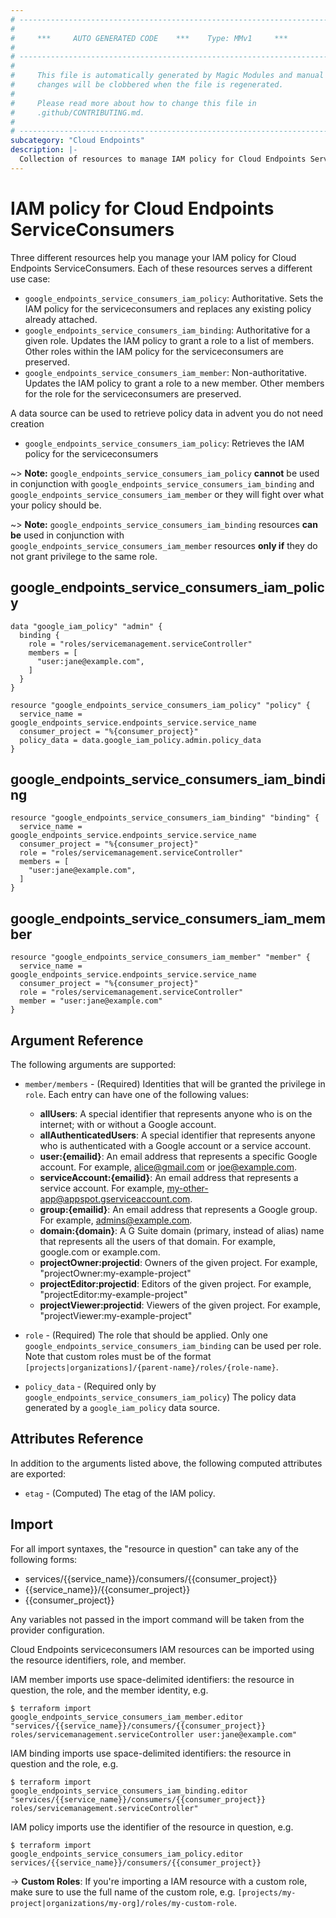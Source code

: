 ```yaml
---
# ----------------------------------------------------------------------------
#
#     ***     AUTO GENERATED CODE    ***    Type: MMv1     ***
#
# ----------------------------------------------------------------------------
#
#     This file is automatically generated by Magic Modules and manual
#     changes will be clobbered when the file is regenerated.
#
#     Please read more about how to change this file in
#     .github/CONTRIBUTING.md.
#
# ----------------------------------------------------------------------------
subcategory: "Cloud Endpoints"
description: |-
  Collection of resources to manage IAM policy for Cloud Endpoints ServiceConsumers
---
```


# IAM policy for Cloud Endpoints ServiceConsumers
Three different resources help you manage your IAM policy for Cloud Endpoints ServiceConsumers. Each of these resources serves a different use case:

* `google_endpoints_service_consumers_iam_policy`: Authoritative. Sets the IAM policy for the serviceconsumers and replaces any existing policy already attached.
* `google_endpoints_service_consumers_iam_binding`: Authoritative for a given role. Updates the IAM policy to grant a role to a list of members. Other roles within the IAM policy for the serviceconsumers are preserved.
* `google_endpoints_service_consumers_iam_member`: Non-authoritative. Updates the IAM policy to grant a role to a new member. Other members for the role for the serviceconsumers are preserved.

A data source can be used to retrieve policy data in advent you do not need creation

* `google_endpoints_service_consumers_iam_policy`: Retrieves the IAM policy for the serviceconsumers

~> **Note:** `google_endpoints_service_consumers_iam_policy` **cannot** be used in conjunction with `google_endpoints_service_consumers_iam_binding` and `google_endpoints_service_consumers_iam_member` or they will fight over what your policy should be.

~> **Note:** `google_endpoints_service_consumers_iam_binding` resources **can be** used in conjunction with `google_endpoints_service_consumers_iam_member` resources **only if** they do not grant privilege to the same role.




## google\_endpoints\_service\_consumers\_iam\_policy

```hcl
data "google_iam_policy" "admin" {
  binding {
    role = "roles/servicemanagement.serviceController"
    members = [
      "user:jane@example.com",
    ]
  }
}

resource "google_endpoints_service_consumers_iam_policy" "policy" {
  service_name = google_endpoints_service.endpoints_service.service_name
  consumer_project = "%{consumer_project}"
  policy_data = data.google_iam_policy.admin.policy_data
}
```

## google\_endpoints\_service\_consumers\_iam\_binding

```hcl
resource "google_endpoints_service_consumers_iam_binding" "binding" {
  service_name = google_endpoints_service.endpoints_service.service_name
  consumer_project = "%{consumer_project}"
  role = "roles/servicemanagement.serviceController"
  members = [
    "user:jane@example.com",
  ]
}
```

## google\_endpoints\_service\_consumers\_iam\_member

```hcl
resource "google_endpoints_service_consumers_iam_member" "member" {
  service_name = google_endpoints_service.endpoints_service.service_name
  consumer_project = "%{consumer_project}"
  role = "roles/servicemanagement.serviceController"
  member = "user:jane@example.com"
}
```


## Argument Reference

The following arguments are supported:


* `member/members` - (Required) Identities that will be granted the privilege in `role`.
  Each entry can have one of the following values:
  * **allUsers**: A special identifier that represents anyone who is on the internet; with or without a Google account.
  * **allAuthenticatedUsers**: A special identifier that represents anyone who is authenticated with a Google account or a service account.
  * **user:{emailid}**: An email address that represents a specific Google account. For example, alice@gmail.com or joe@example.com.
  * **serviceAccount:{emailid}**: An email address that represents a service account. For example, my-other-app@appspot.gserviceaccount.com.
  * **group:{emailid}**: An email address that represents a Google group. For example, admins@example.com.
  * **domain:{domain}**: A G Suite domain (primary, instead of alias) name that represents all the users of that domain. For example, google.com or example.com.
  * **projectOwner:projectid**: Owners of the given project. For example, "projectOwner:my-example-project"
  * **projectEditor:projectid**: Editors of the given project. For example, "projectEditor:my-example-project"
  * **projectViewer:projectid**: Viewers of the given project. For example, "projectViewer:my-example-project"

* `role` - (Required) The role that should be applied. Only one
    `google_endpoints_service_consumers_iam_binding` can be used per role. Note that custom roles must be of the format
    `[projects|organizations]/{parent-name}/roles/{role-name}`.

* `policy_data` - (Required only by `google_endpoints_service_consumers_iam_policy`) The policy data generated by
  a `google_iam_policy` data source.

## Attributes Reference

In addition to the arguments listed above, the following computed attributes are
exported:

* `etag` - (Computed) The etag of the IAM policy.

## Import

For all import syntaxes, the "resource in question" can take any of the following forms:

* services/{{service_name}}/consumers/{{consumer_project}}
* {{service_name}}/{{consumer_project}}
* {{consumer_project}}

Any variables not passed in the import command will be taken from the provider configuration.

Cloud Endpoints serviceconsumers IAM resources can be imported using the resource identifiers, role, and member.

IAM member imports use space-delimited identifiers: the resource in question, the role, and the member identity, e.g.
```
$ terraform import google_endpoints_service_consumers_iam_member.editor "services/{{service_name}}/consumers/{{consumer_project}} roles/servicemanagement.serviceController user:jane@example.com"
```

IAM binding imports use space-delimited identifiers: the resource in question and the role, e.g.
```
$ terraform import google_endpoints_service_consumers_iam_binding.editor "services/{{service_name}}/consumers/{{consumer_project}} roles/servicemanagement.serviceController"
```

IAM policy imports use the identifier of the resource in question, e.g.
```
$ terraform import google_endpoints_service_consumers_iam_policy.editor services/{{service_name}}/consumers/{{consumer_project}}
```

-> **Custom Roles**: If you're importing a IAM resource with a custom role, make sure to use the
 full name of the custom role, e.g. `[projects/my-project|organizations/my-org]/roles/my-custom-role`.
